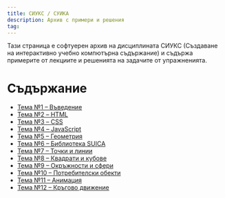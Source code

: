 ```yaml
---
title: СИУКС / СУИКА
description: Архив с примери и решения
tag: 
---
```


Тази страница е софтуерен архив на дисциплината СИУКС
(Създаване на интерактивно учебно компютърна съдържание) и
съдържа примерите от лекциите и решенията на
задачите от упражненията.


# Съдържание

- [Тема №1 &ndash; Въведение](01/index.md)
- [Тема №2 &ndash; HTML](02/index.md)
- [Тема №3 &ndash; CSS](03/index.md)
- [Тема №4 &ndash; JavaScript](04/index.md)
- [Тема №5 &ndash; Геометрия](05/index.md)
- [Тема №6 &ndash; Библиотека SUICA](06/index.md)
- [Тема №7 &ndash; Точки и линии](07/index.md)
- [Тема №8 &ndash; Квадрати и кубове](08/index.md)
- [Тема №9 &ndash; Окръжности и сфери](09/index.md)
- [Тема №10 &ndash; Потребителски обекти](10/index.md)
- [Тема №11 &ndash; Анимация](11/index.md)
- [Тема №12 &ndash; Кръгово движение](12/index.md)
